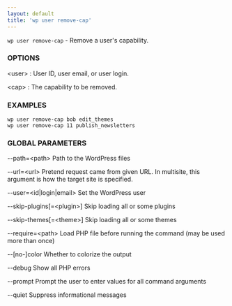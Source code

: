 ```yaml
---
layout: default
title: 'wp user remove-cap'
---
```


`wp user remove-cap` - Remove a user's capability.

### OPTIONS

&lt;user&gt;
: User ID, user email, or user login.

&lt;cap&gt;
: The capability to be removed.

### EXAMPLES

    wp user remove-cap bob edit_themes
    wp user remove-cap 11 publish_newsletters

### GLOBAL PARAMETERS

  --path=&lt;path&gt;
      Path to the WordPress files

  --url=&lt;url&gt;
      Pretend request came from given URL. In multisite, this argument is how the target site is specified.

  --user=&lt;id|login|email&gt;
      Set the WordPress user

  --skip-plugins[=&lt;plugin&gt;]
      Skip loading all or some plugins

  --skip-themes[=&lt;theme&gt;]
      Skip loading all or some themes

  --require=&lt;path&gt;
      Load PHP file before running the command (may be used more than once)

  --[no-]color
      Whether to colorize the output

  --debug
      Show all PHP errors

  --prompt
      Prompt the user to enter values for all command arguments

  --quiet
      Suppress informational messages




